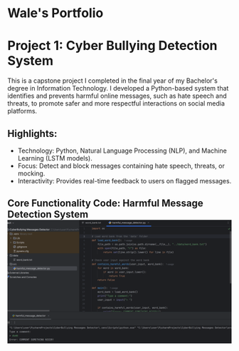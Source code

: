 # Wale's Portfolio

# Project 1: Cyber Bullying Detection System
This is a capstone project I completed in the final year of my Bachelor's degree in Information Technology. I developed a Python-based system that identifies and prevents harmful online messages, such as hate speech and threats, to promote safer and more respectful interactions on social media platforms.

## Highlights:

* Technology: Python, Natural Language Processing (NLP), and Machine Learning (LSTM models).
* Focus: Detect and block messages containing hate speech, threats, or mocking.
* Interactivity: Provides real-time feedback to users on flagged messages.
## Core Functionality Code: Harmful Message Detection System ![](detection_system.png)
